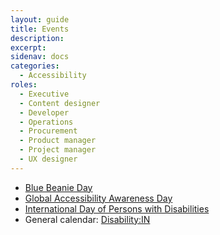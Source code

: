 ```yaml
---
layout: guide
title: Events
description: 
excerpt: 
sidenav: docs
categories:
  - Accessibility
roles:
  - Executive
  - Content designer
  - Developer
  - Operations
  - Procurement
  - Product manager
  - Project manager
  - UX designer
---
```

 
*   [Blue Beanie Day](https://en.wikipedia.org/wiki/Blue_Beanie_Day)
*   [Global Accessibility Awareness Day](https://globalaccessibilityawarenessday.org/)
*   [International Day of Persons with Disabilities](https://www.un.org/en/observances/day-of-persons-with-disabilities)
*   General calendar: [Disability:IN](https://disabilityin.org/resource/2021-calendar-of-disability-related-dates/)
